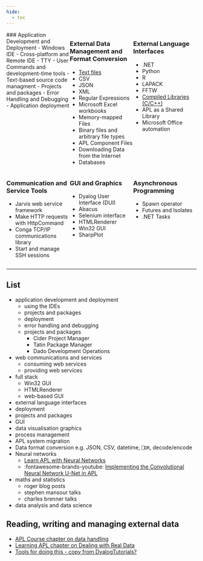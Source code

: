 ```yaml
---
hide:
  - toc
---
```


<style>
  .gc { display: grid; grid-template-columns: repeat(3,1fr);}
</style>

<div class="gc" markdown=1>

<div class="gi" markdown=1>
### Application Development and Deployment
- Windows IDE
- Cross-platform and Remote IDE
- TTY
- User Commands and development-time tools
- Text-based source code managment
- Projects and packages
- Error Handling and Debugging
- Application deployment
</div>
<div class="gi" markdown=1>

### External Data Management and Format Conversion
- [Text files](./external-data-management-conversion.md#text-files)
- CSV
- JSON
- XML
- Regular Expressions
- Microsoft Excel workbooks
- Memory-mapped Files
- Binary files and arbitrary file types
- APL Component Files
- Downloading Data from the Internet
- Databases
</div>

<div class="gi" markdown=1>

### External Language Interfaces
- .NET
- Python
- R
- LAPACK
- FFTW
- [Compiled Libraries (C/C++)](./external-language-interfaces-standard-libraries.md#compiled-libraries-cc)
- APL as a Shared Library
- Microsoft Office automation
  </div>

<div class="gi" markdown=1>

### Communication and Service Tools
- Jarvis web service framework
- Make HTTP requests with HttpCommand
- Conga TCP/IP communications library
- Start and manage SSH sessions
</div>

<div class="gi" markdown=1>

### GUI and Graphics
- Dyalog User Interface (DUI)
- Abacus
- Selenium interface
- HTMLRenderer
- Win32 GUI
- SharpPlot
</div>

<div class="gi" markdown=1>

### Asynchronous Programming
- Spawn operator
- Futures and Isolates
- .NET Tasks
</div>

</div>

---

## List
- application development and deployment
  - using the IDEs
  - projects and packages
  - deployment
  - error handling and debugging
  - projects and packages
    - Cider Project Manager
    - Tatin Package Manager
    - Dado Development Operations
- web communications and services
  - consuming web services
  - providing web services
- full stack
  - Win32 GUI
  - HTMLRenderer
  - web-based GUI
- external language interfaces
- deployment
- projects and packages
- GUI
- data visualisation graphics
- process management
- APL system migration
- Data format conversion e.g. JSON, CSV, datetime, `⎕DR`, decode/encode
- Neural networks
	- [Learn APL with Neural Networks]()
	- <span class="logo-youtube">:fontawesome-brands-youtube:</span> [Implementing the Convolutional Neural Network U-Net in APL](https://dyalog.tv/Dyalog22/?v=LQz1b14YYiI)
- maths and statistics
  - roger blog posts
  - stephen mansour talks
  - charles brenner talks
- data analysis and data science


## Reading, writing and managing external data
- [APL Course chapter on data handling](https://course.dyalog.com/Data/)
- [Learning APL chapter on Dealing with Real Data](https://xpqz.github.io/learnapl/io.html)
- [Tools for doing this - copy from DyalogTutorials?]()